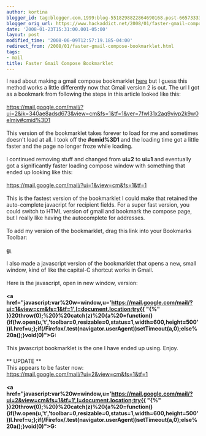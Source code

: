 ```yaml
---
author: kortina
blogger_id: tag:blogger.com,1999:blog-5518298822864690168.post-6657333396585278173
blogger_orig_url: https://www.hackaddict.net/2008/01/faster-gmail-compose-bookmarklet.html
date: '2008-01-23T15:31:00.001-05:00'
layout: post
modified_time: '2008-06-09T12:57:19.185-04:00'
redirect_from: /2008/01/faster-gmail-compose-bookmarklet.html
tags:
- mail
title: Faster Gmail Compose Bookmarklet
---
```


I read about making a gmail compose bookmarklet <a href="http://www.lifehack.org/articles/productivity/how-to-make-gmailgcal-rock-your-tasks.html">here</a> but I guess this method works a little differently now that Gmail version 2 is out.  The url I got as a bookmark from following the steps in this article looked like this:<br /><br />https://mail.google.com/mail/?ui=2&ik=340ae8adsd673&view=cm&fs=1&tf=1&ver=7fwl31x2aq9vivp2k9w0elmjy#cmid%3D1<br /><br />This version of the bookmarklet takes forever to load for me and sometimes doesn't load at all.  I took off the <b>#cmid%3D1</b> and the loading time got a little faster and the page no longer froze while loading.<br /><br />I continued removing stuff and changed from <b>ui=2</b> to <b>ui=1</b> and eventually got a significantly faster loading compose window with something that ended up looking like this:<br /><br />https://mail.google.com/mail/?ui=1&view=cm&fs=1&tf=1<br /><br />This is the fastest version of the bookmarklet I could make that retained the auto-complete javacript for recipient fields.  For a super fast version, you could switch to HTML version of gmail and bookmark the compose page, but I  really like having the autocomplete for addresses.<br /><br />To add my version of the bookmarklet, drag this link into your Bookmarks Toolbar:<br /><br /><b><a href="https://mail.google.com/mail/?ui=1&view=cm&fs=1&tf=1">g:</a></b><br /><br />I also made a javascript version of the bookmarklet that opens a new, small window, kind of like the capital-C shortcut works in Gmail.<br /><br />Here is the javascript, open in new window, version:<br /><br /><b><a href="javascript:var%20w=window,u='https://mail.google.com/mail/?ui=1&view=cm&fs=1&tf=1',l=document.location;try{{ "{%" }}20throw(0);%20}%20catch(z)%20{a%20=function(){if(!w.open(u,'t','toolbar=0,resizable=0,status=1,width=600,height=500'))l.href=u;};if(/Firefox/.test(navigator.userAgent))setTimeout(a,0);else%20a();}void(0)">G:</a></b><br /><br />This javascript bookmarklet is the one I have ended up using.  Enjoy.<br /><br />** UPDATE **<br />This appears to be faster now:<br />https://mail.google.com/mail/?ui=2&view=cm&fs=1&tf=1<br /><br /><b><a href="javascript:var%20w=window,u='https://mail.google.com/mail/?ui=2&view=cm&fs=1&tf=1',l=document.location;try{{ "{%" }}20throw(0);%20}%20catch(z)%20{a%20=function(){if(!w.open(u,'t','toolbar=0,resizable=0,status=1,width=600,height=500'))l.href=u;};if(/Firefox/.test(navigator.userAgent))setTimeout(a,0);else%20a();}void(0)">G:</a></b>